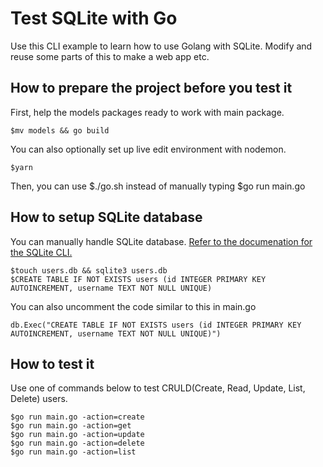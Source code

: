 # Test SQLite with Go

Use this CLI example to learn how to use Golang with SQLite. Modify and reuse some parts of this to make a web app etc.

## How to prepare the project before you test it

First, help the models packages ready to work with main package.

```console
$mv models && go build
```

You can also optionally set up live edit environment with nodemon.

```console
$yarn
```

Then, you can use $./go.sh instead of manually typing $go run main.go

## How to setup SQLite database

You can manually handle SQLite database. [Refer to the documenation for the SQLite CLI.](https://sqlite.org/cli.html)

```console
$touch users.db && sqlite3 users.db
$CREATE TABLE IF NOT EXISTS users (id INTEGER PRIMARY KEY AUTOINCREMENT, username TEXT NOT NULL UNIQUE)
```

You can also uncomment the code similar to this in main.go

```console
db.Exec("CREATE TABLE IF NOT EXISTS users (id INTEGER PRIMARY KEY AUTOINCREMENT, username TEXT NOT NULL UNIQUE)")
```

## How to test it

Use one of commands below to test CRULD(Create, Read, Update, List, Delete) users.

```console
$go run main.go -action=create
$go run main.go -action=get
$go run main.go -action=update
$go run main.go -action=delete
$go run main.go -action=list
```
